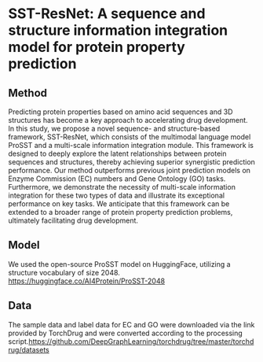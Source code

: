 # SST-ResNet: A sequence and structure information integration model for protein property prediction
## Method
Predicting protein properties based on amino acid sequences and 3D structures has become a key approach to accelerating drug development.   In this study, we propose a novel sequence- and structure-based framework, SST-ResNet, which consists of the multimodal language model ProSST and a multi-scale information integration module.   This framework is designed to deeply explore the latent relationships between protein sequences and structures, thereby achieving superior synergistic prediction performance.   Our method outperforms previous joint prediction models on Enzyme Commission (EC) numbers and Gene Ontology (GO) tasks.   Furthermore, we demonstrate the necessity of multi-scale information integration for these two types of data and illustrate its exceptional performance on key tasks.   We anticipate that this framework can be extended to a broader range of protein property prediction problems, ultimately facilitating drug development.


## Model
We used the open-source ProSST model on HuggingFace, utilizing a structure vocabulary of size 2048. https://huggingface.co/AI4Protein/ProSST-2048

## Data
The sample data and label data for EC and GO were downloaded via the link provided by TorchDrug and were converted according to the processing script.https://github.com/DeepGraphLearning/torchdrug/tree/master/torchdrug/datasets